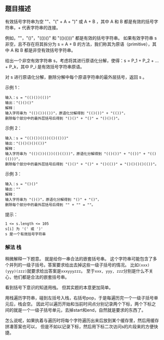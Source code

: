 ## 题目描述
有效括号字符串为空 ""、"(" + A + ")" 或 A + B ，其中 A 和 B 都是有效的括号字符串，+ 代表字符串的连接。

例如，""，"()"，"(())()" 和 "(()(()))" 都是有效的括号字符串。
如果有效字符串 s 非空，且不存在将其拆分为 s = A + B 的方法，我们称其为原语（primitive），其中 A 和 B 都是非空有效括号字符串。

给出一个非空有效字符串 s，考虑将其进行原语化分解，使得：s = P_1 + P_2 + ... + P_k，其中 P_i 是有效括号字符串原语。

对 s 进行原语化分解，删除分解中每个原语字符串的最外层括号，返回 s 。

示例 1：
```
输入：s = "(()())(())"
输出："()()()"
解释：
输入字符串为 "(()())(())"，原语化分解得到 "(()())" + "(())"，
删除每个部分中的最外层括号后得到 "()()" + "()" = "()()()"。
```
示例 2：
```
输入：s = "(()())(())(()(()))"
输出："()()()()(())"
解释：
输入字符串为 "(()())(())(()(()))"，原语化分解得到 "(()())" + "(())" + "(()(()))"，
删除每个部分中的最外层括号后得到 "()()" + "()" + "()(())" = "()()()()(())"。
```
示例 3：
```
输入：s = "()()"
输出：""
解释：
输入字符串为 "()()"，原语化分解得到 "()" + "()"，
删除每个部分中的最外层括号后得到 "" + "" = ""。
```

提示：
```
1 <= s.length <= 105
s[i] 为 '(' 或 ')'
s 是一个有效括号字符串
```

### 解法 栈
稍微解释一下题意。 就是给你一串合法的嵌套括号串。
这个字符串可能包含了多个并列的一级子括号。答案要求给出去掉这些一级子括号的情况。
比如`(xxx)(yyy)(zzz)`就要求给出答案是`xxxyyyzzz`。
至于`xxx, yyy, zzz`分别是什么不关心，他们都是合法的嵌套括号串。

看到括号下意识的知道用栈。
但其实题的本意更加简单。

用栈遍历字符串，碰到左括号入栈，右括号pop，于是每遍历完一个一级子括号单元后，栈会空。
因此可以遍历开始和当前时间点分别记录两个下标，两个下标之间的就是一个一级子括号单元，去掉start和end，自然就是要求的东西了。

怎么说呢，如果执着与遍历时将每个字符遍历出来后放到某个缓存里，然后用缓存拼凑答案也可以，
但是不如以记录下标，然后用下标二次访问s的片段来的方便快捷。
